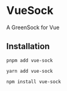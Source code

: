 # VueSock
A GreenSock for Vue

## Installation

<CodeGroup>
  <CodeGroupItem title="PNPM" active>

```bash:no-line-numbers
pnpm add vue-sock
```

  </CodeGroupItem>

  <CodeGroupItem title="YARN">

```bash:no-line-numbers
yarn add vue-sock
```

  </CodeGroupItem>

  <CodeGroupItem title="NPM">

```bash:no-line-numbers
npm install vue-sock
```

  </CodeGroupItem>
</CodeGroup>